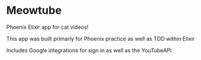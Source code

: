 # Meowtube

Phoenix Elixir app for cat videos!

This app was built primarly for Phoenix practice as well as TDD within Elixir

Includes Google integrations for sign in as well as the YouTubeAPI
